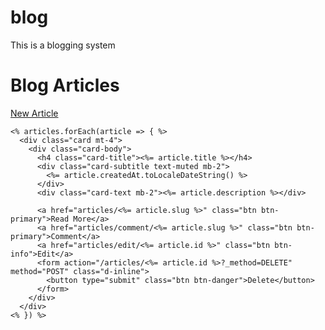 # blog
This is a blogging system
<!DOCTYPE html>
<html lang="en">
<head>
  <meta charset="UTF-8">
  <meta name="viewport" content="width=device-width, initial-scale=1.0">
  <link rel="stylesheet" href="https://maxcdn.bootstrapcdn.com/bootstrap/4.0.0/css/bootstrap.min.css" integrity="sha384-Gn5384xqQ1aoWXA+058RXPxPg6fy4IWvTNh0E263XmFcJlSAwiGgFAW/dAiS6JXm" crossorigin="anonymous">
  <meta http-equiv="X-UA-Compatible" content="ie=edge">
  <title>Blog</title>
</head>
<body>
  <div class="container">
    <h1 class="mb-4">Blog Articles</h1>
    <a href="/articles/new" class="btn btn-success">New Article</a>

    <% articles.forEach(article => { %>
      <div class="card mt-4">
        <div class="card-body">
          <h4 class="card-title"><%= article.title %></h4>
          <div class="card-subtitle text-muted mb-2">
            <%= article.createdAt.toLocaleDateString() %>
          </div>
          <div class="card-text mb-2"><%= article.description %></div>
          
          <a href="articles/<%= article.slug %>" class="btn btn-primary">Read More</a>
          <a href="articles/comment/<%= article.slug %>" class="btn btn-primary">Comment</a>
          <a href="articles/edit/<%= article.id %>" class="btn btn-info">Edit</a>
          <form action="/articles/<%= article.id %>?_method=DELETE" method="POST" class="d-inline">
            <button type="submit" class="btn btn-danger">Delete</button>
          </form>
        </div>
      </div>
    <% }) %>
  </div>
</div>
</body>
</html>
